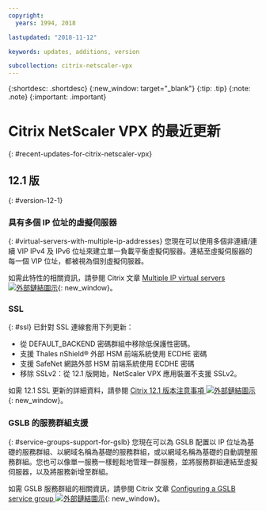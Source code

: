 ```yaml
---
copyright:
  years: 1994, 2018

lastupdated: "2018-11-12"

keywords: updates, additions, version

subcollection: citrix-netscaler-vpx
---
```


{:shortdesc: .shortdesc}
{:new_window: target="_blank"}
{:tip: .tip}
{:note: .note}
{:important: .important}

# Citrix NetScaler VPX 的最近更新
{: #recent-updates-for-citrix-netscaler-vpx}

## 12.1 版
{: #version-12-1}

### 具有多個 IP 位址的虛擬伺服器
{: #virtual-servers-with-multiple-ip-addresses}
您現在可以使用多個非連續/連續 VIP IPv4 及 IPv6 位址來建立單一負載平衡虛擬伺服器。連結至虛擬伺服器的每一個 VIP 位址，都被視為個別虛擬伺服器。

如需此特性的相關資訊，請參閱 Citrix 文章 [Multiple IP virtual servers ![外部鏈結圖示](../../icons/launch-glyph.svg "外部鏈結圖示")](https://docs.citrix.com/en-us/netscaler/12-1/load-balancing/load-balancing-customizing/multi-ip-virtual-servers.html){: new_window}。

### SSL
{: #ssl}
已針對 SSL 連線套用下列更新：

* 從 DEFAULT_BACKEND 密碼群組中移除低保護性密碼。
* 支援 Thales nShield® 外部 HSM 前端系統使用 ECDHE 密碼
* 支援 SafeNet 網路外部 HSM 前端系統使用 ECDHE 密碼
* 移除 SSLv2：從 12.1 版開始，NetScaler VPX 應用裝置不支援 SSLv2。

如需 12.1 SSL 更新的詳細資料，請參閱 [Citrix 12.1 版本注意事項 ![外部鏈結圖示](../../icons/launch-glyph.svg "外部鏈結圖示")](https://docs.citrix.com/en-us/netscaler/12-1/downloads/release-notes-12-1-48-13.html){: new_window}。

### GSLB 的服務群組支援
{: #service-groups-support-for-gslb}
您現在可以為 GSLB 配置以 IP 位址為基礎的服務群組、以網域名稱為基礎的服務群組，或以網域名稱為基礎的自動調整服務群組。您也可以像單一服務一樣輕鬆地管理一群服務，並將服務群組連結至虛擬伺服器，以及將服務新增至群組。

如需 GSLB 服務群組的相關資訊，請參閱 Citrix 文章 [Configuring a GSLB service group ![外部鏈結圖示](../../icons/launch-glyph.svg "外部鏈結圖示")](https://docs.citrix.com/en-us/netscaler/12/global-server-load-balancing/configure/configuring-a-gslb-service-group.html){: new_window}。
